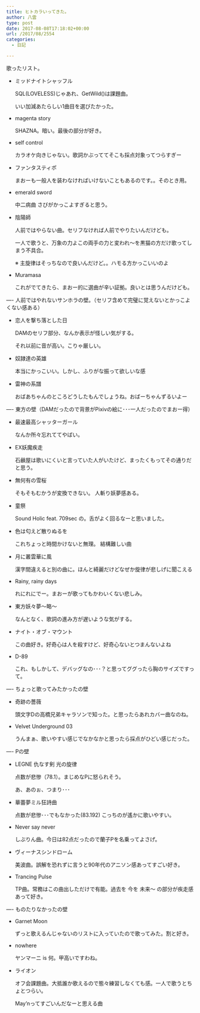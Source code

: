 ```yaml
---
title: ヒトカラいってきた。
author: 八雲
type: post
date: 2017-08-08T17:18:02+00:00
url: /2017/08/2554
categories:
  - 日記

---
```

歌ったリスト。

  * ミッドナイトシャッフル
  
    SQL(LOVELESS)じゃあれ、GetWild()は課題曲。
  
    いい加減あたらしい1曲目を選びたかった。</p> 
  * magenta story
  
    SHAZNA。暗い。最後の部分が好き。

  * self control
  
    カラオケ向きじゃない。歌詞かぶっててそこも採点対象ってつらすぎー

  * ファンタスティポ
  
    まおーも一般人を装わなければいけないこともあるのです。。そのとき用。

  * emerald sword
  
    中二病曲 さびがかっこよすぎると思う。

  * 陰陽師
  
    人前ではやらない曲。セリフなければ人前でやりたいんだけども。
  
    一人で歌うと、万象の力よこの両手の力と変われ〜を黒猫の方だけ歌ってしまう不具合。
  
    ※ 主旋律はそっちなので良いんだけど。。ハモる方かっこいいのよ

  * Muramasa
  
    これがでてきたら、まおー的に選曲が辛い証拠。良いとは思うんだけども。

&#8212;- 人前ではやれないサンホラの壁。（セリフ含めて完璧に覚えないとかっこよくない感ある）

  * 恋人を撃ち落とした日
  
    DAMのセリフ部分、なんか表示が怪しい気がする。
  
    それ以前に音が高い。こりゃ厳しい。</p> 
  * 奴隷達の英雄
  
    本当にかっこいい。しかし、ふりがな振って欲しいな感

  * 雷神の系譜
  
    おばあちゃんのところどうしたもんでしょうね。おばーちゃんずるいよー

&#8212;- 東方の壁（DAMだったので背景がPixivの絵に･･･一人だったのでまおー得）

  * 最速最高シャッターガール
  
    なんか所々忘れててやばい。</p> 
  * EX妖魔疾走
  
    石鹸屋は歌いにくいと言っていた人がいたけど、まったくもってその通りだと思う。

  * 無何有の雪桜
  
    そもそもむかうが変換できない。 人斬り妖夢感ある。

  * 童祭
  
    Sound Holic feat. 709sec の。舌がよく回るなーと思いました。

  * 色は匂えど散りぬるを
  
    これちょっと時間かけないと無理。 結構難しい曲

  * 月に叢雲華に風
  
    漢字間違えると別の曲に。ほんと綺麗だけどなぜか旋律が悲しげに聞こえる

  * Rainy, rainy days
  
    れにれにでー。まおーが歌ってもかわいくない悲しみ。

  * 東方妖々夢〜略〜
  
    なんとなく、歌詞の進み方が遅いような気がする。

  * ナイト・オブ・マウント
  
    この曲好き。好奇心は人を殺すけど、好奇心ないとつまんないよね

  * D-89
  
    これ、もしかして、デバッグなの･･･？と思ってググったら胸のサイズですって。

&#8212;- ちょっと歌ってみたかったの壁

  * 奇跡の薔薇
  
    頭文字Dの高橋兄弟キャラソンで知った。と思ったらあれカバー曲なのね。</p> 
  * Velvet Underground 03
  
    うんまぁ、歌いやすい感じでなかなかと思ったら採点がひどい感じだった。

&#8212;- Pの壁

  * LEGNE 仇なす剣 光の旋律
  
    点数が悲惨（78.1）。まじめなPに怒られそう。
  
    あ、あのぉ、つまり･･･</p> 
  * 華蕾夢ミル狂詩曲
  
    点数が悲惨･･･でもなかった(83.192) こっちのが遙かに歌いやすい。

  * Never say never
  
    しぶりん曲。今日は82点だったので蘭子Pを名乗ってよさげ。

  * ヴィーナスシンドローム
  
    美波曲。誤解を恐れずに言うと90年代のアニソン感あってすごい好き。

  * Trancing Pulse
  
    TP曲。常務はこの曲出しただけで有能。過去を 今を 未来〜 の部分が疾走感あって好き。

&#8212;- ものたりなかったの壁

  * Garnet Moon
  
    ずっと歌えるんじゃないのリストに入っていたので歌ってみた。割と好き。

  * nowhere
  
    ヤンマーニ is 何。甲高いですわね。

  * ライオン
  
    オフ会課題曲。大抵誰か歌えるので態々練習しなくても感。一人で歌うとちょとつらい。
  
    May&#8217;nってすごいんだなーと思える曲